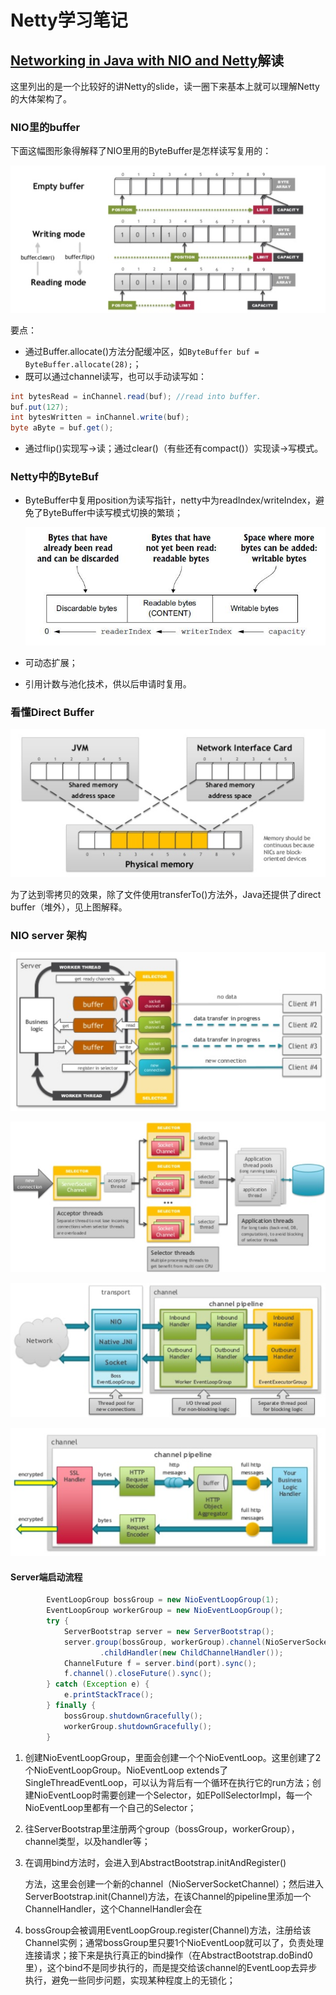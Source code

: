 # Netty学习笔记



## [Networking in Java with NIO and Netty](https://www.slideshare.net/kslisenko/networking-in-java-with-nio-and-netty-76583794)解读

这里列出的是一个比较好的讲Netty的slide，读一圈下来基本上就可以理解Netty的大体架构了。

### NIO里的buffer

下面这幅图形象得解释了NIO里用的ByteBuffer是怎样读写复用的：

![](resources/byte_buffer.png)

要点：

- 通过Buffer.allocate()方法分配缓冲区，如`ByteBuffer buf = ByteBuffer.allocate(28);`；
- 既可以通过channel读写，也可以手动读写如：

```java
int bytesRead = inChannel.read(buf); //read into buffer.
buf.put(127);
int bytesWritten = inChannel.write(buf);
byte aByte = buf.get();
```

- 通过flip()实现写->读；通过clear()（有些还有compact()）实现读->写模式。



### Netty中的ByteBuf

- ByteBuffer中复用position为读写指针，netty中为readIndex/writeIndex，避免了ByteBuffer中读写模式切换的繁琐；

  ![](resources/byte_buf.jpg)

- 可动态扩展；

- 引用计数与池化技术，供以后申请时复用。

### 看懂Direct Buffer

![](resources/direct_buffer.png)

为了达到零拷贝的效果，除了文件使用transferTo()方法外，Java还提供了direct buffer（堆外），见上图解释。

### NIO server 架构

![](resources/nio_server_arch.png)

![](resources/nio_server_arch2.png)

![](resources/netty_server_arch.png)

![](resources/netty_server_arch2.png)

#### Server端启动流程

```java
        EventLoopGroup bossGroup = new NioEventLoopGroup(1);
        EventLoopGroup workerGroup = new NioEventLoopGroup();
        try {
            ServerBootstrap server = new ServerBootstrap();
            server.group(bossGroup, workerGroup).channel(NioServerSocketChannel.class)
                    .childHandler(new ChildChannelHandler());
            ChannelFuture f = server.bind(port).sync();
            f.channel().closeFuture().sync();
        } catch (Exception e) {
            e.printStackTrace();
        } finally {
            bossGroup.shutdownGracefully();
            workerGroup.shutdownGracefully();
        }
```

1. 创建NioEventLoopGroup，里面会创建一个个NioEventLoop。这里创建了2个NioEventLoopGroup。NioEventLoop extends了SingleThreadEventLoop，可以认为背后有一个循环在执行它的run方法；创建NioEventLoop时需要创建一个Selector，如EPollSelectorImpl，每一个NioEventLoop里都有一个自己的Selector；

2. 往ServerBootstrap里注册两个group（bossGroup，workerGroup），channel类型，以及handler等；

3. 在调用bind方法时，会进入到AbstractBootstrap.initAndRegister()

   方法，这里会创建一个新的channel（NioServerSocketChannel）；然后进入ServerBootstrap.init(Channel)方法，在该Channel的pipeline里添加一个ChannelHandler，这个ChannelHandler会在

4. bossGroup会被调用EventLoopGroup.register(Channel)方法，注册给该Channel实例；通常bossGroup里只要1个NioEventLoop就可以了，负责处理连接请求；接下来是执行真正的bind操作（在AbstractBootstrap.doBind0里），这个bind不是同步执行的，而是提交给该channel的EventLoop去异步执行，避免一些同步问题，实现某种程度上的无锁化；


